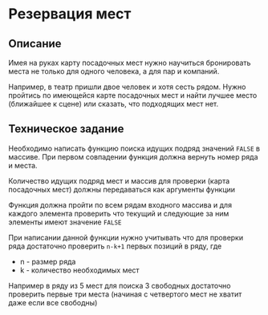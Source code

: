 # Резервация мест

## Описание

Имея на руках карту посадочных мест нужно научиться бронировать места не только для одного человека, а для пар и компаний.

Например, в театр пришли двое человек и хотя сесть рядом. Нужно пройтись по имеющейся карте посадочных мест и найти лучшее место (ближайшее к сцене) или сказать, что подходящих мест нет.

## Техническое задание

Необходимо написать функцию поиска идущих подряд значений `FALSE` в массиве. При первом совпадении функция должна вернуть номер ряда и места. 

Количество идущих подряд мест и массив для проверки (карта посадочных мест) должны передаваться как аргументы функции

Функция должна пройти по всем рядам входного массива и для каждого элемента проверить что текущий и следующие за ним элементы имеют значение `FALSE`

При написании данной функции нужно учитывать что для проверки ряда достаточно проверить `n-k+1` первых позиций в ряду, где 
* n - размер ряда
* k - количество необходимых мест

Например в ряду из 5 мест для поиска 3 свободных достаточно проверить первые три места (начиная с четвертого мест не хватит даже если все свободны)